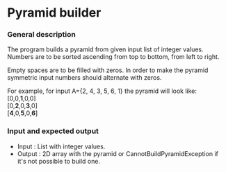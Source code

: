 # Pyramid builder #

### General description ###

The program builds a pyramid from given input list of integer values.
Numbers are to be sorted ascending from top to bottom, from left to right.

Empty spaces are to be filled with zeros. 
In order to make the pyramid symmetric input numbers should alternate with zeros.

For example, for input A={2, 4, 3, 5, 6, 1} the pyramid will look like:  
        [0,0,**1**,0,0]  
        [0,**2**,0,**3**,0]  
        [**4**,0,**5**,0,**6**]  

### Input and expected output ###
* Input : List with integer values.
* Output : 2D array with the pyramid or CannotBuildPyramidException if it's not possible to build one.